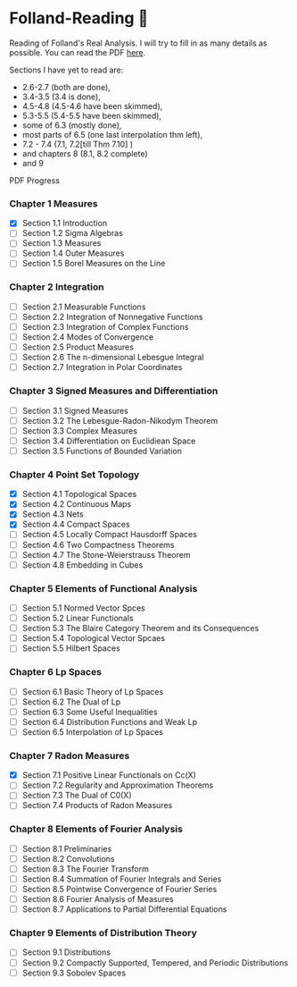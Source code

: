 # Folland-Reading :sloth:
Reading of Folland's Real Analysis. I will try to fill in as many details as possible.
You can read the PDF [here](./main.pdf).

Sections I have yet to read are: 
- 2.6-2.7 (both are done), 
- 3.4-3.5 (3.4 is done), 
- 4.5-4.8 (4.5-4.6 have been skimmed), 
- 5.3-5.5 (5.4-5.5 have been skimmed), 
- some of 6.3 (mostly done), 
- most parts of 6.5 (one last interpolation thm left), 
- 7.2 - 7.4 (7.1, 7.2[till Thm 7.10] )
- and chapters 8 (8.1, 8.2 complete)
- and 9

PDF Progress
### Chapter 1 Measures
- [x] Section 1.1 Introduction
- [ ] Section 1.2 Sigma Algebras
- [ ] Section 1.3 Measures
- [ ] Section 1.4 Outer Measures
- [ ] Section 1.5 Borel Measures on the Line

### Chapter 2 Integration
- [ ] Section 2.1 Measurable Functions
- [ ] Section 2.2 Integration of Nonnegative Functions
- [ ] Section 2.3 Integration of Complex Functions
- [ ] Section 2.4 Modes of Convergence
- [ ] Section 2.5 Product Measures
- [ ] Section 2.6 The n-dimensional Lebesgue Integral
- [ ] Section 2.7 Integration in Polar Coordinates

### Chapter 3 Signed Measures and Differentiation
- [ ] Section 3.1 Signed Measures
- [ ] Section 3.2 The Lebesgue-Radon-Nikodym Theorem
- [ ] Section 3.3 Complex Measures
- [ ] Section 3.4 Differentiation on Euclidiean Space
- [ ] Section 3.5 Functions of Bounded Variation

### Chapter 4 Point Set Topology
- [x] Section 4.1 Topological Spaces 
- [x] Section 4.2 Continuous Maps
- [x] Section 4.3 Nets
- [x] Section 4.4 Compact Spaces
- [ ] Section 4.5 Locally Compact Hausdorff Spaces
- [ ] Section 4.6 Two Compactness Theorems
- [ ] Section 4.7 The Stone-Weierstrauss Theorem
- [ ] Section 4.8 Embedding in Cubes

### Chapter 5 Elements of Functional Analysis
- [ ] Section 5.1 Normed Vector Spces
- [ ] Section 5.2 Linear Functionals
- [ ] Section 5.3 The Blaire Category Theorem and its Consequences
- [ ] Section 5.4 Topological Vector Spcaes
- [ ] Section 5.5 Hilbert Spaces 

### Chapter 6 Lp Spaces
- [ ] Section 6.1 Basic Theory of Lp Spaces
- [ ] Section 6.2 The Dual of Lp
- [ ] Section 6.3 Some Useful Inequalities
- [ ] Section 6.4 Distribution Functions and Weak Lp
- [ ] Section 6.5 Interpolation of Lp Spaces

### Chapter 7 Radon Measures
- [x] Section 7.1 Positive Linear Functionals on Cc(X)
- [ ] Section 7.2 Regularity and Approximation Theorems
- [ ] Section 7.3 The Dual of C0(X)
- [ ] Section 7.4 Products of Radon Measures

### Chapter 8 Elements of Fourier Analysis
- [ ] Section 8.1 Preliminaries
- [ ] Section 8.2 Convolutions
- [ ] Section 8.3 The Fourier Transform
- [ ] Section 8.4 Summation of Fourier Integrals and Series
- [ ] Section 8.5 Pointwise Convergence of Fourier Series
- [ ] Section 8.6 Fourier Analysis of Measures
- [ ] Section 8.7 Applications to Partial Differential Equations

### Chapter 9 Elements of Distribution Theory
- [ ] Section 9.1 Distributions
- [ ] Section 9.2 Compactly Supported, Tempered, and Periodic Distributions
- [ ] Section 9.3 Sobolev Spaces
